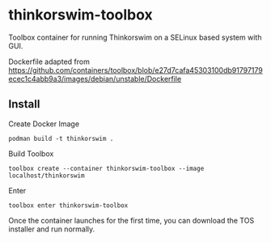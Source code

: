 # thinkorswim-toolbox
Toolbox container for running Thinkorswim on a SELinux based system with GUI.

Dockerfile adapted from https://github.com/containers/toolbox/blob/e27d7cafa45303100db91797179ecec1c4abb9a3/images/debian/unstable/Dockerfile

## Install
Create Docker Image
```
podman build -t thinkorswim .
```

Build Toolbox
```
toolbox create --container thinkorswim-toolbox --image localhost/thinkorswim
```

Enter
```
toolbox enter thinkorswim-toolbox
```
Once the container launches for the first time, you can download the TOS installer and run normally.


